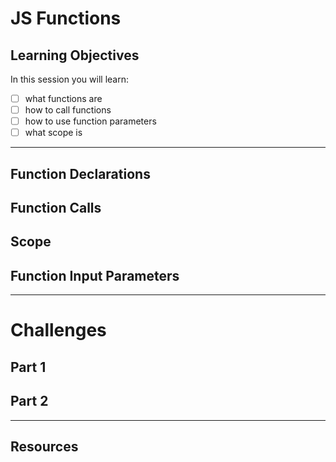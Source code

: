 # JS Functions

## Learning Objectives

In this session you will learn:

- [ ] what functions are
- [ ] how to call functions
- [ ] how to use function parameters
- [ ] what scope is

---

## Function Declarations

## Function Calls

## Scope

## Function Input Parameters

---

# Challenges

## Part 1

## Part 2

---

## Resources
